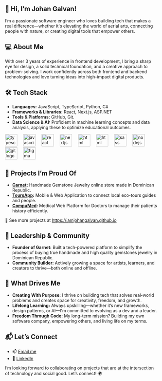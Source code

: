 ## 👋 Hi, I’m Johan Galvan!
I’m a passionate software engineer who loves building tech that makes a real difference—whether it's elevating the world of aerial arts, connecting people with nature, or creating digital tools that empower others.

## 💻 About Me
With over 3 years of experience in frontend development, I bring a sharp eye for design, a solid technical foundation, and a creative approach to problem-solving. I work confidently across both frontend and backend technologies and love turning ideas into high-impact digital products.

## 🛠️ Tech Stack
- **Languages:** JavaScript, TypeScript, Python, C#
- **Frameworks & Libraries:** React, Next.js, ASP.NET
- **Tools & Platforms:** GitHub, Git.
- **Data Science & AI:** Proficient in machine learning concepts and data analysis, applying these to optimize educational outcomes.

<div align="left">
  <img src="https://cdn.jsdelivr.net/gh/devicons/devicon/icons/typescript/typescript-original.svg" height="40" alt="typescript logo"  />
  <img width="12" />
  <img src="https://cdn.jsdelivr.net/gh/devicons/devicon/icons/javascript/javascript-original.svg" height="40" alt="javascript logo"  />
  <img width="12" />
  <img src="https://cdn.jsdelivr.net/gh/devicons/devicon/icons/react/react-original.svg" height="40" alt="react logo"  />
  <img width="12" />
  <img src="https://cdn.jsdelivr.net/gh/devicons/devicon/icons/nextjs/nextjs-original.svg" height="40" alt="nextjs logo"  />
  <img width="12" />
  <img src="https://cdn.jsdelivr.net/gh/devicons/devicon@latest/icons/html5/html5-original-wordmark.svg" height="40" alt="html logo" />
  <img width="12" />
  <img src="https://cdn.jsdelivr.net/gh/devicons/devicon@latest/icons/css3/css3-original-wordmark.svg" height="40" alt="html logo" />
  <img width="12" />
  <img src="https://cdn.jsdelivr.net/gh/devicons/devicon/icons/sass/sass-original.svg" height="40" alt="sass logo"  />
  <img width="12" />
  <img src="https://cdn.jsdelivr.net/gh/devicons/devicon/icons/nodejs/nodejs-original.svg" height="40" alt="nodejs logo"  />
  <img width="12" />
  <img src="https://cdn.jsdelivr.net/gh/devicons/devicon/icons/git/git-original.svg" height="40" alt="git logo"  />
  <img width="12" />
  <img src="https://cdn.jsdelivr.net/gh/devicons/devicon/icons/figma/figma-original.svg" height="40" alt="figma logo"  />
  <img width="12" />

</div>

## 🚀 Projects I’m Proud Of
- **[Garnet](https://garnet.do/):** Handmade Gemstone Jewelry online store made in Dominican Republic.
- **[ToursApp](https://github.com/maryelinv/travelo-site):** Mobile & Web Application to connect local eco-tours guides and people.
- **[CompuMed](https://github.com/maryelinv/compu-med-site):** Medical Web Platform for Doctors to manage their patients history efficiently.

🔗 See more projects at https://iamjohangalvan.github.io

## 🌟 Leadership & Community
- **Founder of Garnet:** Built a tech-powered platform to simplify the process of buying true handmade and high quality gemstones jewelry in Dominican Republic.
- **Community Builder:** Actively growing a space for artists, learners, and creators to thrive—both online and offline.

## 🎯 What Drives Me
- **Creating With Purpose:** I thrive on building tech that solves real-world problems and creates space for creativity, freedom, and growth.
- **Lifelong Learning:** Always upskilling—whether it’s new frameworks, design patterns, or AI—I'm committed to evolving as a dev and a leader.
- **Freedom Through Code:** My long-term mission? Building my own software company, empowering others, and living life on my terms.

## 📬 Let’s Connect
- 📫 [Email me](mailto:iamjohangalvan@gmail.com)
- 🔗 [LinkedIn](https://www.linkedin.com/in/iamjohangalvan/)

I’m looking forward to collaborating on projects that are at the intersection of technology and social good. Let’s connect! 🌍
